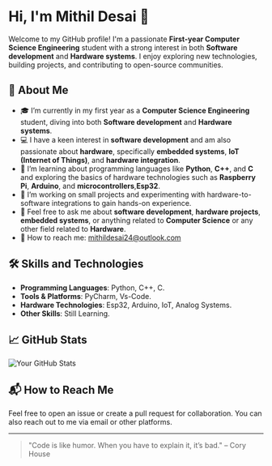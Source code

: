 # Hi, I'm Mithil Desai 👋

Welcome to my GitHub profile! I'm a passionate **First-year Computer Science Engineering** student with a strong interest in both **Software development** and **Hardware systems**. I enjoy exploring new technologies, building projects, and contributing to open-source communities.

## 🚀 About Me
- 🎓 I’m currently in my first year as a **Computer Science Engineering** student, diving into both **Software development** and **Hardware systems**.
- 💻 I have a keen interest in **software development** and am also passionate about **hardware**, specifically **embedded systems**, **IoT (Internet of Things)**, and **hardware integration**.
- 🌱 I’m learning about programming languages like **Python**, **C++**, and **C** and exploring the basics of hardware technologies such as **Raspberry Pi**, **Arduino**, and **microcontrollers**,**Esp32**.
- 🔭 I’m working on small projects and experimenting with hardware-to-software integrations to gain hands-on experience.
- 💬 Feel free to ask me about **software development**, **hardware projects**, **embedded systems**, or anything related to **Computer Science** or any other field related to **Hardware**.
- 📧 How to reach me: mithildesai24@outlook.com
  
## 🛠️ Skills and Technologies
- **Programming Languages**: Python, C++, C.
- **Tools & Platforms**: PyCharm, Vs-Code.
- **Hardware Technologies**: Esp32, Arduino, IoT, Analog Systems.
- **Other Skills**: Still Learning.

## 📈 GitHub Stats

![Your GitHub Stats](https://github-readme-stats.vercel.app/api?username=Dev-mithil&show_icons=true&hide_title=true&count_private=true&hide=prs&theme=radical)

## 📬 How to Reach Me
Feel free to open an issue or create a pull request for collaboration. You can also reach out to me via email or other platforms.

---

> "Code is like humor. When you have to explain it, it’s bad." – Cory House
